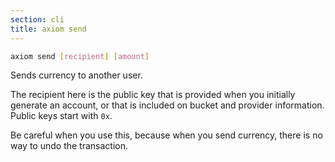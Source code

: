 ```yaml
---
section: cli
title: axiom send
---
```


```bash
axiom send [recipient] [amount]
```

Sends currency to another user.

The recipient here is the public key that is provided when you
initially generate an account, or that is included on bucket and
provider information. Public keys start with `0x`.

Be careful when you use this, because when you send currency, there is
no way to undo the transaction.
